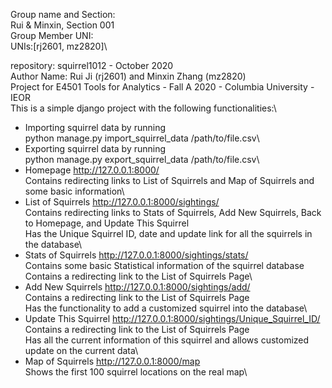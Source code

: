 Group name and Section: \
Rui & Minxin, Section 001\
Group Member UNI: \
UNIs:[rj2601, mz2820]\

repository: squirrel1012 - October 2020\
Author Name: Rui Ji (rj2601) and Minxin Zhang (mz2820)\
Project for E4501 Tools for Analytics - Fall A 2020 - Columbia University - IEOR\
This is a simple django project with the following functionalities:\
- Importing squirrel data by running\
    python manage.py import_squirrel_data /path/to/file.csv\
- Exporting squirrel data by running\
    python manage.py export_squirrel_data /path/to/file.csv\
- Homepage http://127.0.0.1:8000/ \
    Contains redirecting links to List of Squirrels and Map of Squirrels and some basic information\
- List of Squirrels http://127.0.0.1:8000/sightings/ \
    Contains redirecting links to Stats of Squirrels, Add New Squirrels, Back to Homepage, and Update This Squirrel\
    Has the Unique Squirrel ID, date and update link for all the squirrels in the database\
- Stats of Squirrels http://127.0.0.1:8000/sightings/stats/ \
    Contains some basic Statistical information of the squirrel database\
    Contains a redirecting link to the List of Squirrels Page\
- Add New Squirrels http://127.0.0.1:8000/sightings/add/ \
    Contains a redirecting link to the List of Squirrels Page\
    Has the functionality to add a customized squirrel into the database\
- Update This Squirrel http://127.0.0.1:8000/sightings/Unique_Squirrel_ID/ \
    Contains a redirecting link to the List of Squirrels Page\
    Has all the current information of this squirrel and allows customized update on the current data\
- Map of Squirrels http://127.0.0.1:8000/map \
    Shows the first 100 squirrel locations on the real map\
